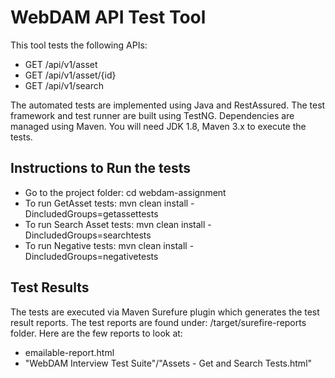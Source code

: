# WebDAM API Test Tool
This tool tests the following APIs:
* GET /api/v1/asset
* GET /api/v1/asset/{id}
* GET /api/v1/search

The automated tests are implemented using Java and RestAssured. The test framework and test runner are built using TestNG. Dependencies are managed using Maven. You will need JDK 1.8, Maven 3.x to execute the tests.

## Instructions to Run the tests
* Go to the project folder: cd webdam-assignment
* To run GetAsset tests: mvn clean install -DincludedGroups=getassettests
* To run Search Asset tests: mvn clean install -DincludedGroups=searchtests
* To run Negative tests: mvn clean install -DincludedGroups=negativetests

## Test Results
The tests are executed via Maven Surefure plugin which generates the test result reports. The test reports are found under: /target/surefire-reports folder. Here are the few reports to look at:
* emailable-report.html
* "WebDAM Interview Test Suite"/"Assets - Get and Search Tests.html" 
